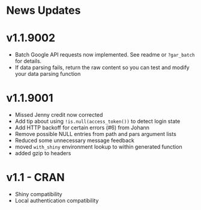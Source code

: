 # News Updates

# v1.1.9002

* Batch Google API requests now implemented.  See readme or `?gar_batch` for details.
* If data parsing fails, return the raw content so you can test and modify your data parsing function 

# v1.1.9001

* Missed Jenny credit now corrected
* Add tip about using `!is.null(access_token())` to detect login state
* Add HTTP backoff for certain errors (#6) from Johann
* Remove possible NULL entries from path and pars argument lists
* Reduced some unnecessary message feedback
* moved `with_shiny` environment lookup to within generated function
* added gzip to headers

# v1.1 - CRAN

* Shiny compatibility
* Local authentication compatibility